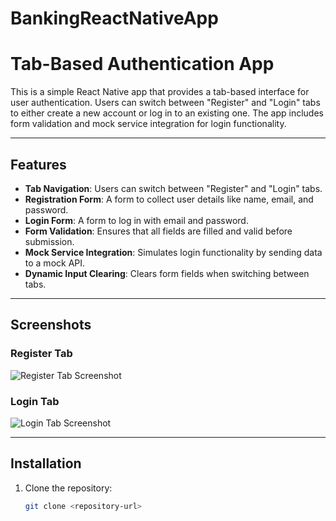 # BankingReactNativeApp

# Tab-Based Authentication App

This is a simple React Native app that provides a tab-based interface for user authentication. Users can switch between "Register" and "Login" tabs to either create a new account or log in to an existing one. The app includes form validation and mock service integration for login functionality.

---

## Features

- **Tab Navigation**: Users can switch between "Register" and "Login" tabs.
- **Registration Form**: A form to collect user details like name, email, and password.
- **Login Form**: A form to log in with email and password.
- **Form Validation**: Ensures that all fields are filled and valid before submission.
- **Mock Service Integration**: Simulates login functionality by sending data to a mock API.
- **Dynamic Input Clearing**: Clears form fields when switching between tabs.

---

## Screenshots

### Register Tab
![Register Tab Screenshot](#)

### Login Tab
![Login Tab Screenshot](#)

---

## Installation

1. Clone the repository:
   ```bash
   git clone <repository-url>

